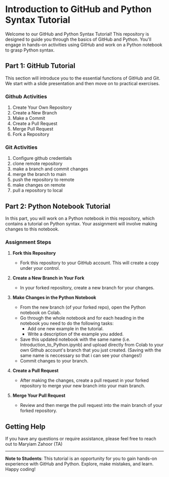 # Introduction to GitHub and Python Syntax Tutorial

Welcome to our GitHub and Python Syntax Tutorial! This repository is designed to guide you through the basics of GitHub and Python. You'll engage in hands-on activities using GitHub and work on a Python notebook to grasp Python syntax.

## Part 1: GitHub Tutorial

This section will introduce you to the essential functions of GitHub and Git. We start with a slide presentation and then move on to practical exercises.

###  Github Activities

1. Create Your Own Repository
2. Create a New Branch
3. Make a Commit
4. Create a Pull Request
5. Merge Pull Request
6. Fork a Repository

 
### Git Activities

1. Configure github credentials
2. clone remote repository
3. make a branch and commit changes
4. merge the branch to main
5. push the repository to remote
6. make changes on remote
7. pull a repository to local
  

## Part 2: Python Notebook Tutorial

In this part, you will work on a Python notebook in this repository, which contains a tutorial on Python syntax. Your assignment will involve making changes to this notebook.

### Assignment Steps

1. **Fork this Repository**
   - Fork this repository to your GitHub account. This will create a copy under your control.

2. **Create a New Branch in Your Fork**
   - In your forked repository, create a new branch for your changes.

3. **Make Changes in the Python Notebook**
   - From the new branch (of your forked repo), open the Python notebook on Colab.
   - Go through the whole notebook and for each heading in the notebook you need to do the following tasks:
     - Add one new example in the tutorial.
     - Write a description of the example you added.
   - Save this updated notebook with the same name  (i.e. Introduction_to_Python.ipynb) and upload directly from Colab to your own Github account's branch that you just created. (Saving with the same name is neccessary so that i can see your changes!)
   - Commit changes to your branch.

4. **Create a Pull Request**
   - After making the changes, create a pull request in your forked repository to merge your new branch into your main branch.

5. **Merge Your Pull Request**
   - Review and then merge the pull request into the main branch of your forked repository.

## Getting Help

If you have any questions or require assistance, please feel free to reach out to Maryiam Zahoor (TA)

---

**Note to Students**: This tutorial is an opportunity for you to gain hands-on experience with GitHub and Python. Explore, make mistakes, and learn. Happy coding!
